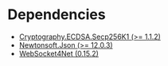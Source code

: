 # Dependencies
* [Cryptography.ECDSA.Secp256K1 (>= 1.1.2)](https://www.nuget.org/packages/Cryptography.ECDSA.Secp256K1/)
* [Newtonsoft.Json (>= 12.0.3)](https://www.nuget.org/packages/Newtonsoft.Json/)
* [WebSocket4Net (0.15.2)](https://www.nuget.org/packages/WebSocket4Net/)
